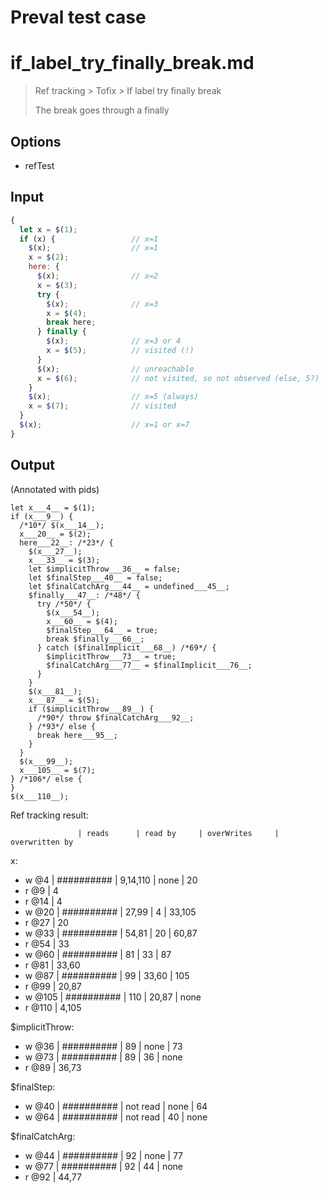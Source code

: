 # Preval test case

# if_label_try_finally_break.md

> Ref tracking > Tofix > If label try finally break
>
> The break goes through a finally

## Options

- refTest

## Input

`````js filename=intro
{
  let x = $(1);
  if (x) {                 // x=1
    $(x);                  // x=1
    x = $(2);
    here: {
      $(x);                // x=2
      x = $(3);
      try {
        $(x);              // x=3
        x = $(4);
        break here;
      } finally {
        $(x);              // x=3 or 4
        x = $(5);          // visited (!)
      }
      $(x);                // unreachable
      x = $(6);            // not visited, so not observed (else, 5?)
    }
    $(x);                  // x=5 (always)
    x = $(7);              // visited
  }
  $(x);                    // x=1 or x=7
}
`````

## Output

(Annotated with pids)

`````filename=intro
let x___4__ = $(1);
if (x___9__) {
  /*10*/ $(x___14__);
  x___20__ = $(2);
  here___22__: /*23*/ {
    $(x___27__);
    x___33__ = $(3);
    let $implicitThrow___36__ = false;
    let $finalStep___40__ = false;
    let $finalCatchArg___44__ = undefined___45__;
    $finally___47__: /*48*/ {
      try /*50*/ {
        $(x___54__);
        x___60__ = $(4);
        $finalStep___64__ = true;
        break $finally___66__;
      } catch ($finalImplicit___68__) /*69*/ {
        $implicitThrow___73__ = true;
        $finalCatchArg___77__ = $finalImplicit___76__;
      }
    }
    $(x___81__);
    x___87__ = $(5);
    if ($implicitThrow___89__) {
      /*90*/ throw $finalCatchArg___92__;
    } /*93*/ else {
      break here___95__;
    }
  }
  $(x___99__);
  x___105__ = $(7);
} /*106*/ else {
}
$(x___110__);
`````

Ref tracking result:

                   | reads      | read by     | overWrites     | overwritten by
x:
  - w @4       | ########## | 9,14,110    | none           | 20
  - r @9       | 4
  - r @14      | 4
  - w @20      | ########## | 27,99       | 4              | 33,105
  - r @27      | 20
  - w @33      | ########## | 54,81       | 20             | 60,87
  - r @54      | 33
  - w @60      | ########## | 81          | 33             | 87
  - r @81      | 33,60
  - w @87      | ########## | 99          | 33,60          | 105
  - r @99      | 20,87
  - w @105     | ########## | 110         | 20,87          | none
  - r @110     | 4,105

$implicitThrow:
  - w @36          | ########## | 89          | none           | 73
  - w @73          | ########## | 89          | 36             | none
  - r @89          | 36,73

$finalStep:
  - w @40          | ########## | not read    | none           | 64
  - w @64          | ########## | not read    | 40             | none

$finalCatchArg:
  - w @44          | ########## | 92          | none           | 77
  - w @77          | ########## | 92          | 44             | none
  - r @92          | 44,77

